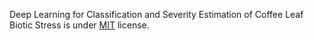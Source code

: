 Deep Learning for Classification and Severity Estimation of Coffee Leaf Biotic Stress is under [MIT](https://spdx.org/licenses/MIT.html) license.